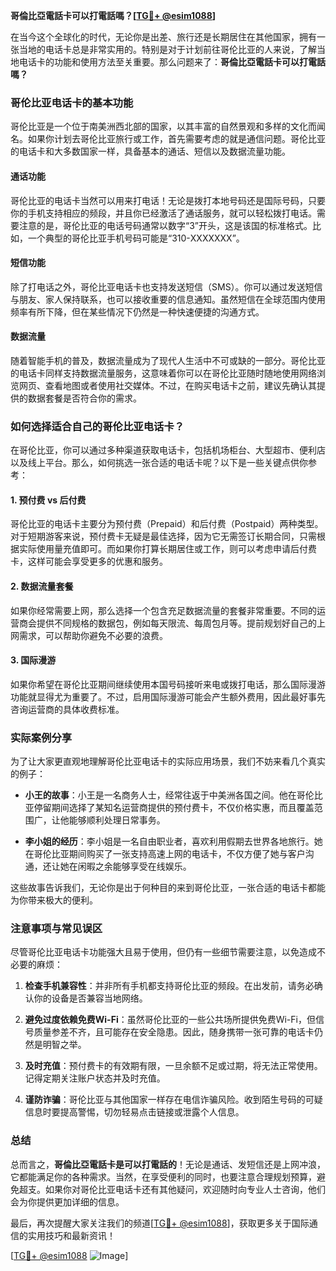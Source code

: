 **哥倫比亞電話卡可以打電話嗎？[[TG💪+ @esim1088](https://t.me/s/esim1088)]**

在当今这个全球化的时代，无论你是出差、旅行还是长期居住在其他国家，拥有一张当地的电话卡总是非常实用的。特别是对于计划前往哥伦比亚的人来说，了解当地电话卡的功能和使用方法至关重要。那么问题来了：**哥倫比亞電話卡可以打電話嗎？**

### 哥伦比亚电话卡的基本功能

哥伦比亚是一个位于南美洲西北部的国家，以其丰富的自然景观和多样的文化而闻名。如果你计划去哥伦比亚旅行或工作，首先需要考虑的就是通信问题。哥伦比亚的电话卡和大多数国家一样，具备基本的通话、短信以及数据流量功能。

#### 通话功能
哥伦比亚的电话卡当然可以用来打电话！无论是拨打本地号码还是国际号码，只要你的手机支持相应的频段，并且你已经激活了通话服务，就可以轻松拨打电话。需要注意的是，哥伦比亚的电话号码通常以数字“3”开头，这是该国的标准格式。比如，一个典型的哥伦比亚手机号码可能是“310-XXXXXXX”。

#### 短信功能
除了打电话之外，哥伦比亚电话卡也支持发送短信（SMS）。你可以通过发送短信与朋友、家人保持联系，也可以接收重要的信息通知。虽然短信在全球范围内使用频率有所下降，但在某些情况下仍然是一种快速便捷的沟通方式。

#### 数据流量
随着智能手机的普及，数据流量成为了现代人生活中不可或缺的一部分。哥伦比亚的电话卡同样支持数据流量服务，这意味着你可以在哥伦比亚随时随地使用网络浏览网页、查看地图或者使用社交媒体。不过，在购买电话卡之前，建议先确认其提供的数据套餐是否符合你的需求。

### 如何选择适合自己的哥伦比亚电话卡？

在哥伦比亚，你可以通过多种渠道获取电话卡，包括机场柜台、大型超市、便利店以及线上平台。那么，如何挑选一张合适的电话卡呢？以下是一些关键点供你参考：

#### 1. 预付费 vs 后付费
哥伦比亚的电话卡主要分为预付费（Prepaid）和后付费（Postpaid）两种类型。对于短期游客来说，预付费卡无疑是最佳选择，因为它无需签订长期合同，只需根据实际使用量充值即可。而如果你打算长期居住或工作，则可以考虑申请后付费卡，这样可能会享受更多的优惠和服务。

#### 2. 数据流量套餐
如果你经常需要上网，那么选择一个包含充足数据流量的套餐非常重要。不同的运营商会提供不同规格的数据包，例如每天限流、每周包月等。提前规划好自己的上网需求，可以帮助你避免不必要的浪费。

#### 3. 国际漫游
如果你希望在哥伦比亚期间继续使用本国号码接听来电或拨打电话，那么国际漫游功能就显得尤为重要了。不过，启用国际漫游可能会产生额外费用，因此最好事先咨询运营商的具体收费标准。

### 实际案例分享

为了让大家更直观地理解哥伦比亚电话卡的实际应用场景，我们不妨来看几个真实的例子：

- **小王的故事**：小王是一名商务人士，经常往返于中美洲各国之间。他在哥伦比亚停留期间选择了某知名运营商提供的预付费卡，不仅价格实惠，而且覆盖范围广，让他能够顺利处理日常事务。
  
- **李小姐的经历**：李小姐是一名自由职业者，喜欢利用假期去世界各地旅行。她在哥伦比亚期间购买了一张支持高速上网的电话卡，不仅方便了她与客户沟通，还让她在闲暇之余能够享受在线娱乐。

这些故事告诉我们，无论你是出于何种目的来到哥伦比亚，一张合适的电话卡都能为你带来极大的便利。

### 注意事项与常见误区

尽管哥伦比亚电话卡功能强大且易于使用，但仍有一些细节需要注意，以免造成不必要的麻烦：

1. **检查手机兼容性**：并非所有手机都支持哥伦比亚的频段。在出发前，请务必确认你的设备是否兼容当地网络。
   
2. **避免过度依赖免费Wi-Fi**：虽然哥伦比亚的一些公共场所提供免费Wi-Fi，但信号质量参差不齐，且可能存在安全隐患。因此，随身携带一张可靠的电话卡仍然是明智之举。

3. **及时充值**：预付费卡的有效期有限，一旦余额不足或过期，将无法正常使用。记得定期关注账户状态并及时充值。

4. **谨防诈骗**：哥伦比亚与其他国家一样存在电信诈骗风险。收到陌生号码的可疑信息时要提高警惕，切勿轻易点击链接或泄露个人信息。

### 总结

总而言之，**哥倫比亞電話卡是可以打電話的**！无论是通话、发短信还是上网冲浪，它都能满足你的各种需求。当然，在享受便利的同时，也要注意合理规划预算，避免超支。如果你对哥伦比亚电话卡还有其他疑问，欢迎随时向专业人士咨询，他们会为你提供更加详细的信息。

最后，再次提醒大家关注我们的频道[[TG💪+ @esim1088](https://t.me/s/esim1088)]，获取更多关于国际通信的实用技巧和最新资讯！

[[TG💪+ @esim1088](https://t.me/s/esim1088) ![Image](https://i.postimg.cc/4NQfJmqS/Snipaste-2025-05-13-00-14-12.png)]